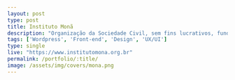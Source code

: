 ```yaml
---
layout: post
type: post
title: Instituto Monã
description: "Organização da Sociedade Civil, sem fins lucrativos, fundada em 2003 de caráter social, ambiental, consultivo, técnico, cultural e cientifico."
tags: ['Wordpress', 'Front-end', 'Design', 'UX/UI']
type: single
live: "https://www.institutomona.org.br"
permalink: /portfolio/:title/
image: /assets/img/covers/mona.png
---
```

